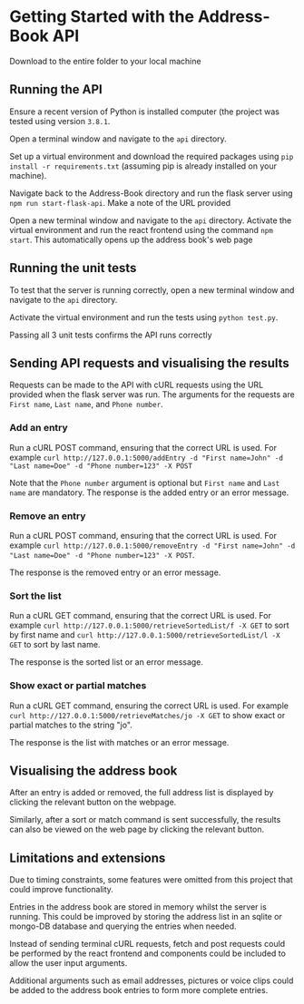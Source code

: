 # Getting Started with the Address-Book API

Download to the entire folder to your local machine


## Running the API

Ensure a recent version of Python is installed computer (the project was tested using version `3.8.1`. 

Open a terminal window and navigate to the `api` directory. 

Set up a virtual environment and download the required packages using `pip install -r requirements.txt` (assuming pip is already installed on your machine). 

Navigate back to the Address-Book directory and run the flask server using `npm run start-flask-api`. Make a note of the URL provided

Open a new terminal window and navigate to the `api` directory. Activate the virtual environment and run the react frontend using the command `npm start`. This automatically opens up the address book's web page


## Running the unit tests

To test that the server is running correctly, open a new terminal window and navigate to the `api` directory.

Activate the virtual environment and run the tests using `python test.py`.

Passing all 3 unit tests confirms the API runs correctly


## Sending API requests and visualising the results

Requests can be made to the API with cURL requests using the URL provided when the flask server was run. The arguments for the requests are `First name`, `Last name`, and `Phone number`.

### Add an entry

Run a cURL POST command, ensuring that the correct URL is used. For example `curl http://127.0.0.1:5000/addEntry -d "First name=John" -d "Last name=Doe" -d "Phone number=123" -X POST`

Note that the `Phone number` argument is optional but `First name` and `Last name` are mandatory. The response is the added entry or an error message.

### Remove an entry

Run a cURL POST command, ensuring that the correct URL is used. For example `curl http://127.0.0.1:5000/removeEntry -d "First name=John" -d "Last name=Doe" -d "Phone number=123" -X POST`.

The response is the removed entry or an error message.

### Sort the list

Run a cURL GET command, ensuring that the correct URL is used. For example `curl http://127.0.0.1:5000/retrieveSortedList/f -X GET` to sort by first name and `curl http://127.0.0.1:5000/retrieveSortedList/l -X GET` to sort by last name.

The response is the sorted list or an error message.

### Show exact or partial matches

Run a cURL GET command, ensuring the correct URL is used. For example `curl http://127.0.0.1:5000/retrieveMatches/jo -X GET` to show exact or partial matches to the string "jo".

The response is the list with matches or an error message.


## Visualising the address book

After an entry is added or removed, the full address list is displayed by clicking the relevant button on the webpage. 

Similarly, after a sort or match command is sent successfully, the results can also be viewed on the web page by clicking the relevant button.

## Limitations and extensions

Due to timing constraints, some features were omitted from this project that could improve functionality.

Entries in the address book are stored in memory whilst the server is running. This could be improved by storing the address list in an sqlite or mongo-DB database and querying the entries when needed. 

Instead of sending terminal cURL requests, fetch and post requests could be performed by the react frontend and components could be included to allow the user input arguments.

Additional arguments such as email addresses, pictures or voice clips could be added to the address book entries to form more complete entries.
